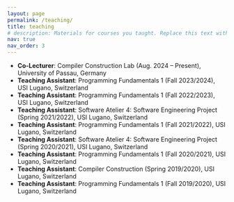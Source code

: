 ```yaml
---
layout: page
permalink: /teaching/
title: teaching
# description: Materials for courses you taught. Replace this text with your description.
nav: true
nav_order: 3
---
```


- **Co-Lecturer**: Compiler Construction Lab (Aug. 2024 – Present), University of Passau, Germany  
- **Teaching Assistant**: Programming Fundamentals 1 (Fall 2023/2024), USI Lugano, Switzerland  
- **Teaching Assistant**: Programming Fundamentals 1 (Fall 2022/2023), USI Lugano, Switzerland  
- **Teaching Assistant**: Software Atelier 4: Software Engineering Project (Spring 2021/2022), USI Lugano, Switzerland  
- **Teaching Assistant**: Programming Fundamentals 1 (Fall 2021/2022), USI Lugano, Switzerland  
- **Teaching Assistant**: Software Atelier 4: Software Engineering Project (Spring 2020/2021), USI Lugano, Switzerland  
- **Teaching Assistant**: Programming Fundamentals 1 (Fall 2020/2021), USI Lugano, Switzerland  
- **Teaching Assistant**: Compiler Construction (Spring 2019/2020), USI Lugano, Switzerland  
- **Teaching Assistant**: Programming Fundamentals 1 (Fall 2019/2020), USI Lugano, Switzerland  
